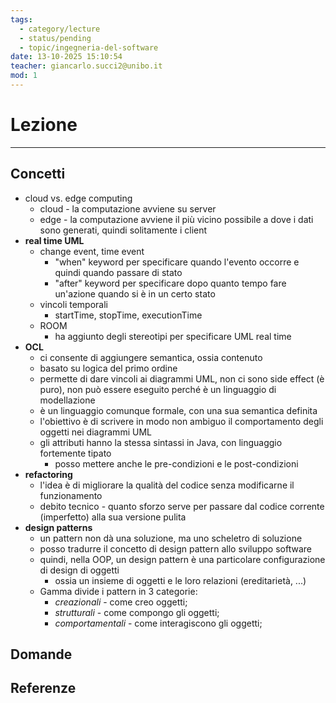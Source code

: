 ```yaml
---
tags:
  - category/lecture
  - status/pending
  - topic/ingegneria-del-software
date: 13-10-2025 15:10:54
teacher: giancarlo.succi2@unibo.it
mod: 1
---
```

# Lezione
---
## Concetti
- cloud vs. edge computing
	- cloud - la computazione avviene su server
	- edge - la computazione avviene il più vicino possibile a dove i dati sono generati, quindi solitamente i client
- **real time UML**
	- change event, time event
		- "when" keyword per specificare quando l'evento occorre e quindi quando passare di stato
		- "after" keyword per specificare dopo quanto tempo fare un'azione quando si è in un certo stato
	- vincoli temporali
		- startTime, stopTime, executionTime
	- ROOM
		- ha aggiunto degli stereotipi per specificare UML real time
- **OCL**
	- ci consente di aggiungere semantica, ossia contenuto
	- basato su logica del primo ordine
	- permette di dare vincoli ai diagrammi UML, non ci sono side effect (è puro), non può essere eseguito perché è un linguaggio di modellazione
	- è un linguaggio comunque formale, con una sua semantica definita
	- l'obiettivo è di scrivere in modo non ambiguo il comportamento degli oggetti nei diagrammi UML
	- gli attributi hanno la stessa sintassi in Java, con linguaggio fortemente tipato
		- posso mettere anche le pre-condizioni e le post-condizioni
- **refactoring**
	- l'idea è di migliorare la qualità del codice senza modificarne il funzionamento
	- debito tecnico - quanto sforzo serve per passare dal codice corrente (imperfetto) alla sua versione pulita
- **design patterns**
	- un pattern non dà una soluzione, ma uno scheletro di soluzione
	- posso tradurre il concetto di design pattern allo sviluppo software
	- quindi, nella OOP, un design pattern è una particolare configurazione di design di oggetti
		- ossia un insieme di oggetti e le loro relazioni (ereditarietà, ...)
	- Gamma divide i pattern in 3 categorie:
		- _creazionali_ - come creo oggetti;
		- _strutturali_ - come compongo gli oggetti;
		- _comportamentali_ - come interagiscono gli oggetti;

## Domande

## Referenze
